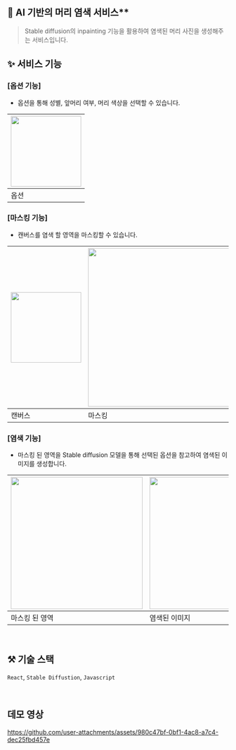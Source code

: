 ## 🚀 AI 기반의 머리 염색 서비스**
>  Stable diffusion의 inpainting 기능을 활용하여 염색된 머리 사진을 생성해주는 서비스입니다.

## ✨ 서비스 기능

### [옵션 기능]
- 옵션을 통해 성별, 앞머리 여부, 머리 색상을 선택할 수 있습니다.

| <img src="https://github.com/user-attachments/assets/c2b90d9d-2165-4182-b059-d6207b949800" width="160"/> |
| --- |
| 옵션 |

### [마스킹 기능]
- 캔버스를 염색 할 영역을 마스킹할 수 있습니다.

| <img src="https://github.com/user-attachments/assets/817bf3ab-b5ad-44e0-89dc-1023373b1b42" width="160"/> | <img src="https://github.com/user-attachments/assets/d180060a-90d8-43ad-a6fd-96b350c982d4" width="360"/> |
| --- | --- |
| 캔버스 | 마스킹 |


### [염색 기능]
- 마스킹 된 영역을 Stable diffusion 모델을 통해 선택된 옵션을 참고하여 염색된 이미지를 생성합니다.

| <img width="300" src="https://github.com/user-attachments/assets/3e76c198-de40-4996-b466-309d3fd51c00" /> | <img width="300" src="https://github.com/user-attachments/assets/537ba5dc-38a9-4043-8614-522f90b6a905" /> |
| --- | --- |
| 마스킹 된 영역 | 염색된 이미지 | 

</br>

## ⚒️ 기술 스택
`React`, `Stable Diffustion`, `Javascript`

</br>

## 데모 영상

https://github.com/user-attachments/assets/980c47bf-0bf1-4ac8-a7c4-dec25fbd457e

